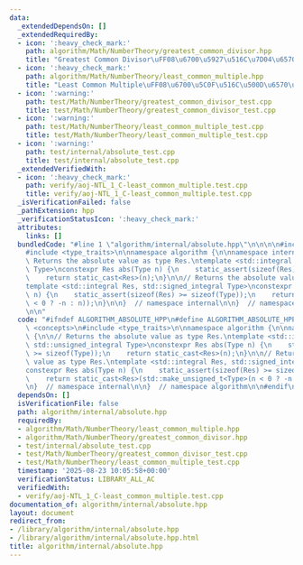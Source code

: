 ```yaml
---
data:
  _extendedDependsOn: []
  _extendedRequiredBy:
  - icon: ':heavy_check_mark:'
    path: algorithm/Math/NumberTheory/greatest_common_divisor.hpp
    title: "Greatest Common Divisor\uFF08\u6700\u5927\u516C\u7D04\u6570\uFF09"
  - icon: ':heavy_check_mark:'
    path: algorithm/Math/NumberTheory/least_common_multiple.hpp
    title: "Least Common Multiple\uFF08\u6700\u5C0F\u516C\u500D\u6570\uFF09"
  - icon: ':warning:'
    path: test/Math/NumberTheory/greatest_common_divisor_test.cpp
    title: test/Math/NumberTheory/greatest_common_divisor_test.cpp
  - icon: ':warning:'
    path: test/Math/NumberTheory/least_common_multiple_test.cpp
    title: test/Math/NumberTheory/least_common_multiple_test.cpp
  - icon: ':warning:'
    path: test/internal/absolute_test.cpp
    title: test/internal/absolute_test.cpp
  _extendedVerifiedWith:
  - icon: ':heavy_check_mark:'
    path: verify/aoj-NTL_1_C-least_common_multiple.test.cpp
    title: verify/aoj-NTL_1_C-least_common_multiple.test.cpp
  _isVerificationFailed: false
  _pathExtension: hpp
  _verificationStatusIcon: ':heavy_check_mark:'
  attributes:
    links: []
  bundledCode: "#line 1 \"algorithm/internal/absolute.hpp\"\n\n\n\n#include <concepts>\n\
    #include <type_traits>\n\nnamespace algorithm {\n\nnamespace internal {\n\n//\
    \ Returns the absolute value as type Res.\ntemplate <std::integral Res, std::unsigned_integral\
    \ Type>\nconstexpr Res abs(Type n) {\n    static_assert(sizeof(Res) >= sizeof(Type));\n\
    \    return static_cast<Res>(n);\n}\n\n// Returns the absolute value as type Res.\n\
    template <std::integral Res, std::signed_integral Type>\nconstexpr Res abs(Type\
    \ n) {\n    static_assert(sizeof(Res) >= sizeof(Type));\n    return static_cast<Res>(std::make_unsigned_t<Type>(n\
    \ < 0 ? -n : n));\n}\n\n}  // namespace internal\n\n}  // namespace algorithm\n\
    \n\n"
  code: "#ifndef ALGORITHM_ABSOLUTE_HPP\n#define ALGORITHM_ABSOLUTE_HPP 1\n\n#include\
    \ <concepts>\n#include <type_traits>\n\nnamespace algorithm {\n\nnamespace internal\
    \ {\n\n// Returns the absolute value as type Res.\ntemplate <std::integral Res,\
    \ std::unsigned_integral Type>\nconstexpr Res abs(Type n) {\n    static_assert(sizeof(Res)\
    \ >= sizeof(Type));\n    return static_cast<Res>(n);\n}\n\n// Returns the absolute\
    \ value as type Res.\ntemplate <std::integral Res, std::signed_integral Type>\n\
    constexpr Res abs(Type n) {\n    static_assert(sizeof(Res) >= sizeof(Type));\n\
    \    return static_cast<Res>(std::make_unsigned_t<Type>(n < 0 ? -n : n));\n}\n\
    \n}  // namespace internal\n\n}  // namespace algorithm\n\n#endif\n"
  dependsOn: []
  isVerificationFile: false
  path: algorithm/internal/absolute.hpp
  requiredBy:
  - algorithm/Math/NumberTheory/least_common_multiple.hpp
  - algorithm/Math/NumberTheory/greatest_common_divisor.hpp
  - test/internal/absolute_test.cpp
  - test/Math/NumberTheory/greatest_common_divisor_test.cpp
  - test/Math/NumberTheory/least_common_multiple_test.cpp
  timestamp: '2025-08-23 10:05:58+00:00'
  verificationStatus: LIBRARY_ALL_AC
  verifiedWith:
  - verify/aoj-NTL_1_C-least_common_multiple.test.cpp
documentation_of: algorithm/internal/absolute.hpp
layout: document
redirect_from:
- /library/algorithm/internal/absolute.hpp
- /library/algorithm/internal/absolute.hpp.html
title: algorithm/internal/absolute.hpp
---
```

